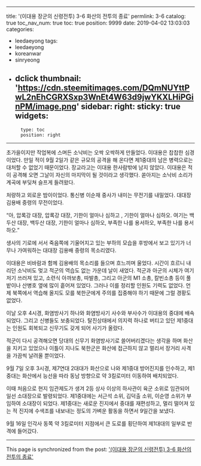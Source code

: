 
---
title: '(이대용 장군의 신령전투) 3-6 화산의 전투의 종료'
permlink: 3-6
catalog: true
toc_nav_num: true
toc: true
position: 9999
date: 2019-04-02 13:03:03
categories:
- leedaeyong
tags:
- leedaeyong
- koreanwar
- sinryeong
- dclick
thumbnail: 'https://cdn.steemitimages.com/DQmNUYttPwL2nEhCGRXSxp3WnEt4W63d9jwYKXLHiPGinPM/image.png'
sidebar:
    right:
        sticky: true
widgets:
    -
        type: toc
        position: right
---


초가을이지만 작업복에 스며든 소낙비는 오싹 오싹하게 만들었다. 이대용은 찹찹한 심경이었다. 만일 적이 9월 2일가 같은 규모의 공격을 해 온다면 제1중대의 남은 병력으로는 대처할 수 없었기 때문이었다. 장교라고는 이대용 한사람밖에 남지 않았다. 이대용은 적이 공격해 오면 그날이 자신의 마지막이 될 것이라고 생각했다. 쏟아지는 소낙비 소리가 계곡에 부딪쳐 슬프게 들려왔다. 

처량하고 외로운 밤이이었다. 통신병 이순재 중사가 내미는 무전기를 내밀었다. 대대장 김용배 중령의 무전이었다. 

“아, 압록강 대장, 압록강 대장, 기한이 얼마나 심하고 , 기한이 얼마나 심하오. 여기는 백두산 대장, 백두산 대장, 기한이 얼마나 심하오, 부족한 나를 용서하오, 부족한 나를 용서하오.”

생사의 기로에 서서 죽음쪽에 기울어지고 있는 부하의 모습을 후방에서 보고 있기가 너무나 가여워하는 대대장 김용배 중령의 목소리였다. 

이대용은 비바람과 함께 김용배의 목소리를 들으며 흐느끼며 울었다. 시간이 흐르니 내리던 소낙비도 멎고 적군의 역습도 없는 가운데 날이 새었다. 적군과 아군의 시체가 여기저기 쓰러져 있고, 소련식 아까보총, 따발총, 그리고 아군의  M1 소총, 칼빈소총 등이 풀밭이나 산병호 옆에 많이 흩어져 있었다. 그러나 이를 정리할 인원도 기력도 없었다. 언제 북쪽에서 역습해 올지도 모를 북한군에게 주의를 집중해야 하기 때문에 그럴 경황도 없었다. 

이날 오후 4시경, 화염방사기 하나와 화염방사기 사수와 부사수가 이대용의 중대에 배속되었다. 그리고 신병들도 보충되었다. 탈진상태에서 의지력 하나로 버티고 있던 제1중대는 인원도 회복되고 신무기도 갖게 되어 사기가 올랐다. 

적군이 다시 공격해오면 당대의 신무기 화염방사기로 쓸어버리겠다는 생각을 하며 화산을 지키고 있었으나 이틀이 지나도 북한군은 화산에 접근하지 않고 멀리서 장거리 사격을 가끔씩 날려올 뿐이었다. 

9월 7일 오후 3시경, 제7연대 2대대가 화산으로 나와 제1중대 방어진지를 인수하고, 제1중대는 화산에서 능선을 따라 동남 방향으로 약 3킬로미터 이동하여 배치되었다.

이때 처음으로 현지 임관제도가 생겨 2등 상사 이상의 하사관이 육군 소위로 임관되어 일선 소대장으로 발령되었다. 제1중대에는 서근석 소위, 김덕출 소위, 이순영 소위가 부임하여 소대장이 되었다. 제1중대는 새로운 진지에서 중대를 재편성하고, 멀리 떨어져 있는 적 진지에 수색조를 내보내는 정도의 가벼운 활동을 하면서 9일간을 보냈다. 

9월 16일 인각사 동쪽 약 3킬로미터 지점에서 큰 도로를 횡단하여 제1대대의 일부로 반격에 들어갔다.

- - -

This page is synchronized from the post: ['(이대용 장군의 신령전투) 3-6 화산의 전투의 종료'](https://steemit.com/@wisdomandjustice/3-6)
